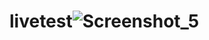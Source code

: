 # livetest![Screenshot_5](https://github.com/ArifurRahman32/livetest/assets/78083063/d0391570-d6a7-4605-a516-4ebaf436469a)
